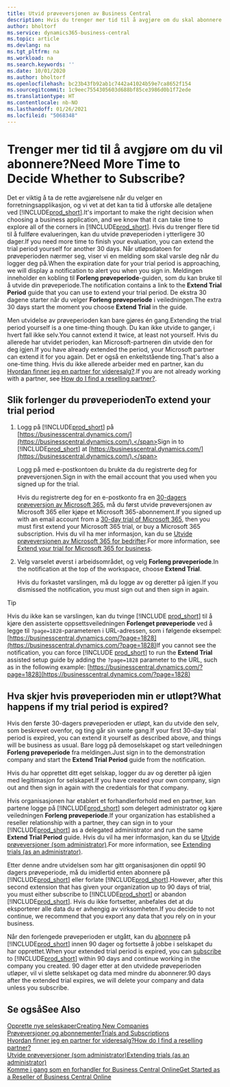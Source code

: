 ```yaml
---
title: Utvid prøveversjonen av Business Central
description: Hvis du trenger mer tid til å avgjøre om du skal abonnere på Dynamics 365 Business Central, kan du utvide prøveversjonen én gang. Finn ut mer om alternativene.
author: bholtorf
ms.service: dynamics365-business-central
ms.topic: article
ms.devlang: na
ms.tgt_pltfrm: na
ms.workload: na
ms.search.keywords: ''
ms.date: 10/01/2020
ms.author: bholtorf
ms.openlocfilehash: bc23b43fb92ab1c7442a41024b59e7ca8652f154
ms.sourcegitcommit: 1c9eec7554305603d688bf85ce3986d0b1f72ede
ms.translationtype: HT
ms.contentlocale: nb-NO
ms.lasthandoff: 01/26/2021
ms.locfileid: "5068348"
---
```

# <a name="need-more-time-to-decide-whether-to-subscribe"></a><span data-ttu-id="ad156-104">Trenger mer tid til å avgjøre om du vil abonnere?</span><span class="sxs-lookup"><span data-stu-id="ad156-104">Need More Time to Decide Whether to Subscribe?</span></span>

<span data-ttu-id="ad156-105">Det er viktig å ta de rette avgjørelsene når du velger en forretningsapplikasjon, og vi vet at det kan ta tid å utforske alle detaljene ved [!INCLUDE[prod_short](includes/prod_short.md)].</span><span class="sxs-lookup"><span data-stu-id="ad156-105">It's important to make the right decision when choosing a business application, and we know that it can take time to explore all of the corners in [!INCLUDE[prod_short](includes/prod_short.md)].</span></span> <span data-ttu-id="ad156-106">Hvis du trenger flere tid til å fullføre evalueringen, kan du utvide prøveperioden i ytterligere 30 dager.</span><span class="sxs-lookup"><span data-stu-id="ad156-106">If you need more time to finish your evaluation, you can extend the trial period yourself for another 30 days.</span></span> <span data-ttu-id="ad156-107">Når utløpsdatoen for prøveperioden nærmer seg, viser vi en melding som skal varsle deg når du logger deg på.</span><span class="sxs-lookup"><span data-stu-id="ad156-107">When the expiration date for your trial period is approaching, we will display a notification to alert you when you sign in.</span></span> <span data-ttu-id="ad156-108">Meldingen inneholder en kobling til **Forleng prøveperiode**-guiden, som du kan bruke til å utvide din prøveperiode.</span><span class="sxs-lookup"><span data-stu-id="ad156-108">The notification contains a link to the **Extend Trial Period** guide that you can use to extend your trial period.</span></span> <span data-ttu-id="ad156-109">De ekstra 30 dagene starter når du velger **Forleng prøveperiode** i veiledningen.</span><span class="sxs-lookup"><span data-stu-id="ad156-109">The extra 30 days start the moment you choose **Extend Trial** in the guide.</span></span>

<span data-ttu-id="ad156-110">Men utvidelse av prøveperioden kan bare gjøres én gang.</span><span class="sxs-lookup"><span data-stu-id="ad156-110">Extending the trial period yourself is a one time-thing though.</span></span> <span data-ttu-id="ad156-111">Du kan ikke utvide to ganger, i hvert fall ikke selv.</span><span class="sxs-lookup"><span data-stu-id="ad156-111">You cannot extend it twice, at least not yourself.</span></span> <span data-ttu-id="ad156-112">Hvis du allerede har utvidet perioden, kan Microsoft-partneren din utvide den for deg igjen.</span><span class="sxs-lookup"><span data-stu-id="ad156-112">If you have already extended the period, your Microsoft partner can extend it for you again.</span></span> <span data-ttu-id="ad156-113">Det er også en enkeltstående ting.</span><span class="sxs-lookup"><span data-stu-id="ad156-113">That's also a one-time thing.</span></span> <span data-ttu-id="ad156-114">Hvis du ikke allerede arbeider med en partner, kan du [Hvordan finner jeg en partner for videresalg?](across-faq.md#findpartner).</span><span class="sxs-lookup"><span data-stu-id="ad156-114">If you are not already working with a partner, see [How do I find a reselling partner?](across-faq.md#findpartner).</span></span>  

## <a name="to-extend-your-trial-period"></a><span data-ttu-id="ad156-115">Slik forlenger du prøveperioden</span><span class="sxs-lookup"><span data-stu-id="ad156-115">To extend your trial period</span></span>

1. <span data-ttu-id="ad156-116">Logg på [!INCLUDE[prod_short](includes/prod_short.md)] på [https://businesscentral.dynamics.com/](https://businesscentral.dynamics.com/).</span><span class="sxs-lookup"><span data-stu-id="ad156-116">Sign in to [!INCLUDE[prod_short](includes/prod_short.md)] at [https://businesscentral.dynamics.com/](https://businesscentral.dynamics.com/).</span></span>

    <span data-ttu-id="ad156-117">Logg på med e-postkontoen du brukte da du registrerte deg for prøveversjonen.</span><span class="sxs-lookup"><span data-stu-id="ad156-117">Sign in with the email account that you used when you signed up for the trial.</span></span>  

    <span data-ttu-id="ad156-118">Hvis du registrerte deg for en e-postkonto fra en [30-dagers prøveversjon av Microsoft 365](/microsoft-365/commerce/sign-up-for-office-365-trial), må du først utvide prøveversjonen av Microsoft 365 eller kjøpe et Microsoft 365-abonnement.</span><span class="sxs-lookup"><span data-stu-id="ad156-118">If you signed up with an email account from a [30-day trial of Microsoft 365](/microsoft-365/commerce/sign-up-for-office-365-trial), then you must first extend your Microsoft 365 trial, or buy a Microsoft 365 subscription.</span></span> <span data-ttu-id="ad156-119">Hvis du vil ha mer informasjon, kan du se [Utvide prøveversjonen av Microsoft 365 for bedrifter](/microsoft-365/commerce/extend-your-trial).</span><span class="sxs-lookup"><span data-stu-id="ad156-119">For more information, see [Extend your trial for Microsoft 365 for business](/microsoft-365/commerce/extend-your-trial).</span></span>
2. <span data-ttu-id="ad156-120">Velg varselet øverst i arbeidsområdet, og velg **Forleng prøveperiode**.</span><span class="sxs-lookup"><span data-stu-id="ad156-120">In the notification at the top of the workspace, choose **Extend Trial**.</span></span>

    <span data-ttu-id="ad156-121">Hvis du forkastet varslingen, må du logge av og deretter på igjen.</span><span class="sxs-lookup"><span data-stu-id="ad156-121">If you dismissed the notification, you must sign out and then sign in again.</span></span>

> [!TIP]
> <span data-ttu-id="ad156-122">Hvis du ikke kan se varslingen, kan du tvinge [!INCLUDE [prod_short](includes/prod_short.md)] til å kjøre den assisterte oppsettsveiledningen **Forlenget prøveperiode** ved å legge til ```?page=1828```-parameteren i URL-adressen, som i følgende eksempel: [https://businesscentral.dynamics.com/?page=1828](https://businesscentral.dynamics.com/?page=1828)</span><span class="sxs-lookup"><span data-stu-id="ad156-122">If you cannot see the notification, you can force [!INCLUDE [prod_short](includes/prod_short.md)] to run the **Extend Trial** assisted setup guide by adding the ```?page=1828``` parameter to the URL, such as in the following example: [https://businesscentral.dynamics.com/?page=1828](https://businesscentral.dynamics.com/?page=1828)</span></span>

## <a name="what-happens-if-my-trial-period-is-expired"></a><span data-ttu-id="ad156-123">Hva skjer hvis prøveperioden min er utløpt?</span><span class="sxs-lookup"><span data-stu-id="ad156-123">What happens if my trial period is expired?</span></span>

<span data-ttu-id="ad156-124">Hvis den første 30-dagers prøveperioden er utløpt, kan du utvide den selv, som beskrevet ovenfor, og ting går sin vante gang.</span><span class="sxs-lookup"><span data-stu-id="ad156-124">If your first 30-day trial period is expired, you can extend it yourself as described above, and things will be business as usual.</span></span> <span data-ttu-id="ad156-125">Bare logg på demoselskapet og start veiledningen **Forleng prøveperiode** fra meldingen.</span><span class="sxs-lookup"><span data-stu-id="ad156-125">Just sign in to the demonstration company and start the **Extend Trial Period** guide from the notification.</span></span>  

<span data-ttu-id="ad156-126">Hvis du har opprettet ditt eget selskap, logger du av og deretter på igjen med legitimasjon for selskapet.</span><span class="sxs-lookup"><span data-stu-id="ad156-126">If you have created your own company, sign out and then sign in again with the credentials for that company.</span></span>  

<span data-ttu-id="ad156-127">Hvis organisasjonen har etablert et forhandlerforhold med en partner, kan partene logge på [!INCLUDE[prod_short](includes/prod_short.md)] som delegert administrator og kjøre veiledningen **Forleng prøveperiode**.</span><span class="sxs-lookup"><span data-stu-id="ad156-127">If your organization has established a reseller relationship with a partner, they can sign in to your [!INCLUDE[prod_short](includes/prod_short.md)] as a delegated administrator and run the same **Extend Trial Period** guide.</span></span> <span data-ttu-id="ad156-128">Hvis du vil ha mer informasjon, kan du se [Utvide prøveversjoner (som administrator)](/dynamics365/business-central/dev-itpro/administration/tenant-administration#extending-trials).</span><span class="sxs-lookup"><span data-stu-id="ad156-128">For more information, see [Extending trials (as an administrator)](/dynamics365/business-central/dev-itpro/administration/tenant-administration#extending-trials).</span></span>  

<span data-ttu-id="ad156-129">Etter denne andre utvidelsen som har gitt organisasjonen din opptil 90 dagers prøveperiode, må du imidlertid enten abonnere på [!INCLUDE[prod_short](includes/prod_short.md)] eller forlate [!INCLUDE[prod_short](includes/prod_short.md)].</span><span class="sxs-lookup"><span data-stu-id="ad156-129">However, after this second extension that has given your organization up to 90 days of trial, you must either subscribe to [!INCLUDE[prod_short](includes/prod_short.md)] or abandon [!INCLUDE[prod_short](includes/prod_short.md)].</span></span> <span data-ttu-id="ad156-130">Hvis du ikke fortsetter, anbefales det at du eksporterer alle data du er avhengig av virksomheten.</span><span class="sxs-lookup"><span data-stu-id="ad156-130">If you decide to not continue, we recommend that you export any data that you rely on in your business.</span></span>

<span data-ttu-id="ad156-131">Når den forlengede prøveperioden er utgått, kan du [abonnere](https://go.microsoft.com/fwlink/?linkid=828659) på [!INCLUDE[prod_short](includes/prod_short.md)] innen 90 dager og fortsette å jobbe i selskapet du har opprettet.</span><span class="sxs-lookup"><span data-stu-id="ad156-131">When your extended trial period is expired, you can [subscribe](https://go.microsoft.com/fwlink/?linkid=828659) to [!INCLUDE[prod_short](includes/prod_short.md)] within 90 days and continue working in the company you created.</span></span> <span data-ttu-id="ad156-132">90 dager etter at den utvidede prøveperioden utløper, vil vi slette selskapet og data med mindre du abonnerer.</span><span class="sxs-lookup"><span data-stu-id="ad156-132">90 days after the extended trial expires, we will delete your company and data unless you subscribe.</span></span>  

## <a name="see-also"></a><span data-ttu-id="ad156-133">Se også</span><span class="sxs-lookup"><span data-stu-id="ad156-133">See Also</span></span>

[<span data-ttu-id="ad156-134">Opprette nye seleskaper</span><span class="sxs-lookup"><span data-stu-id="ad156-134">Creating New Companies</span></span>](about-new-company.md)  
[<span data-ttu-id="ad156-135">Prøveversjoner og abonnementer</span><span class="sxs-lookup"><span data-stu-id="ad156-135">Trials and Subscriptions</span></span>](across-preview.md)  
[<span data-ttu-id="ad156-136">Hvordan finner jeg en partner for videresalg?</span><span class="sxs-lookup"><span data-stu-id="ad156-136">How do I find a reselling partner?</span></span>](across-faq.md#findpartner)  
[<span data-ttu-id="ad156-137">Utvide prøveversjoner (som administrator)</span><span class="sxs-lookup"><span data-stu-id="ad156-137">Extending trials (as an administrator)</span></span>](/dynamics365/business-central/dev-itpro/administration/tenant-administration#extending-trials)  
[<span data-ttu-id="ad156-138">Komme i gang som en forhandler for Business Central Online</span><span class="sxs-lookup"><span data-stu-id="ad156-138">Get Started as a Reseller of Business Central Online</span></span>](/dynamics365/business-central/dev-itpro/administration/get-started-online)  
